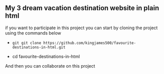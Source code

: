 ## My 3 dream vacation destination website in plain html

if you want to participate in this project you can start by cloning the project using the commands below  

- ```git git clone https://github.com/kingjames500/favourite-destinations-in-html.git```

- cd favourite-destinations-in-html

And then you can collaborate on this project
